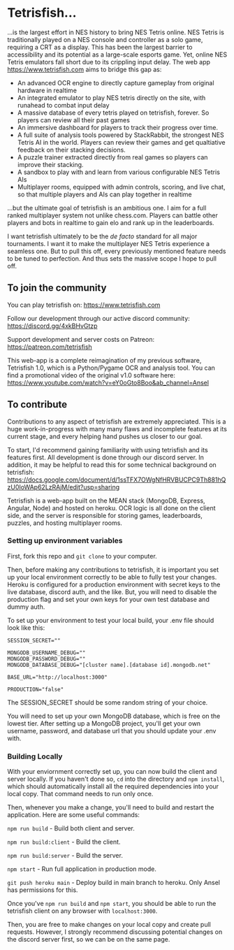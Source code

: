 # Tetrisfish...
...is the largest effort in NES history to bring NES Tetris online. NES Tetris is traditionally played on a NES console and controller as a solo game, requiring a CRT as a display. This has been the largest barrier to accessibility and its potential as a large-scale esports game. Yet, online NES Tetris emulators fall short due to its crippling input delay. The web app https://www.tetrisfish.com aims to bridge this gap as:
- An advanced OCR engine to directly capture gameplay from original hardware in realtime
- An integrated emulator to play NES tetris directly on the site, with runahead to combat input delay
- A massive database of every tetris played on tetrisfish, forever. So players can review all their past games
- An immersive dashboard for players to track their progress over time.
- A full suite of analysis tools powered by StackRabbit, the strongest NES Tetris AI in the world. Players can review their games and get qualtiative feedback on their stacking decisions.
- A puzzle trainer extracted directly from real games so players can improve their stacking.
- A sandbox to play with and learn from various configurable NES Tetris AIs
- Multiplayer rooms, equipped with admin controls, scoring, and live chat, so that multiple players and AIs can play together in realtime

...but the ultimate goal of tetrisfish is an ambitious one. I aim for a full ranked multiplayer system not unlike chess.com. Players can battle other players and bots in realtime to gain elo and rank up in the leaderboards.

I want tetrisfish ultimately to be the *de facto* standard for all major tournaments. I want it to make the multiplayer NES Tetris experience a seamless one. But to pull this off, every previously mentioned feature needs to be tuned to perfection. And thus sets the massive scope I hope to pull off.

## To join the community

You can play tetrisfish on: https://www.tetrisfish.com

Follow our development through our active discord community: https://discord.gg/4xkBHvGtzp

Support development and server costs on Patreon: https://patreon.com/tetrisfish

This web-app is a complete reimagination of my previous software, Tetrisfish 1.0, which is a Python/Pygame OCR and analysis tool. You can find a promotional video of the original v1.0 software here: https://www.youtube.com/watch?v=eY0oGto8Boo&ab_channel=Ansel

## To contribute

Contributions to any aspect of tetrisfish are extremely appreciated. This is a huge work-in-progress with many many flaws and incomplete features at its current stage, and every helping hand pushes us closer to our goal.

To start, I'd recommend gaining familiarity with using tetrisfish and its features first. All development is done through our discord server. In addition, it may be helpful to read this for some technical background on tetrisfish: https://docs.google.com/document/d/1ssTFX7OWgNfHRVBUCPC9Th881hQzU0IoWAp62LzRAjM/edit?usp=sharing

Tetrisfish is a web-app built on the MEAN stack (MongoDB, Express, Angular, Node) and hosted on heroku. OCR logic is all done on the client side, and the server is responsible for storing games, leaderboards, puzzles, and hosting multiplayer rooms.

### Setting up environment variables

First, fork this repo and `git clone` to your computer.

Then, before making any contributions to tetrisfish, it is important you set up your local environment correctly to be able to fully test your changes. Heroku is configured for a production environment with secret keys to the live database, discord auth, and the like. But, you will need to disable the production flag and set your own keys for your own test database and dummy auth.

To set up your environment to test your local build, your .env file should look like this:
```
SESSION_SECRET=""

MONGODB_USERNAME_DEBUG=""
MONGODB_PASSWORD_DEBUG=""
MONGODB_DATABASE_DEBUG="[cluster name].[database id].mongodb.net"

BASE_URL="http://localhost:3000"

PRODUCTION="false"
```

The SESSION_SECRET should be some random string of your choice.

You will need to set up your own MongoDB database, which is free on the lowest tier. After setting up a MongoDB project, you'll get your own username, password, and database url that you should update your .env with.

### Building Locally

With your enviornment correctly set up, you can now build the client and server locally. If you haven't done so, `cd` into the directory and `npm install`, which should automatically install all the required dependencies into your local copy. That command needs to run only once.

Then, whenever you make a change, you'll need to build and restart the application. Here are some useful commands:

`npm run build` - Build both client and server.

`npm run build:client` - Build the client.

`npm run build:server` - Build the server.

`npm start` - Run full application in production mode.

`git push heroku main` - Deploy build in main branch to heroku. Only Ansel has permissions for this.

Once you've `npm run build` and `npm start`, you should be able to run the tetrisfish client on any browser with `localhost:3000`.

Then, you are free to make changes on your local copy and create pull requests. However, I strongly recommend discussing potential changes on the discord server first, so we can be on the same page.

